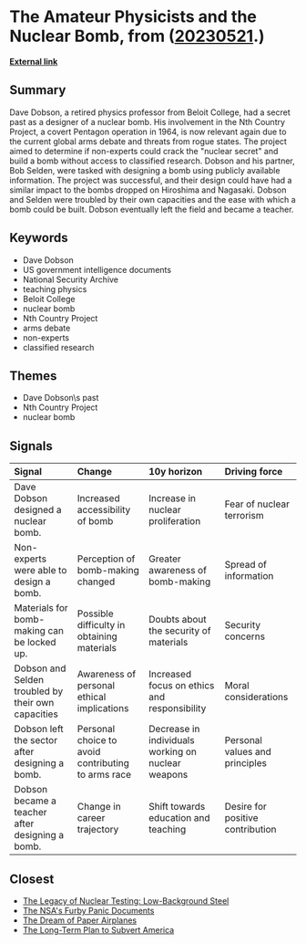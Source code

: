# __The Amateur Physicists and the Nuclear Bomb__, from ([20230521](https://kghosh.substack.com/p/20230521).)

__[External link](https://www.theguardian.com/world/2003/jun/24/usa.science)__



## Summary

Dave Dobson, a retired physics professor from Beloit College, had a secret past as a designer of a nuclear bomb. His involvement in the Nth Country Project, a covert Pentagon operation in 1964, is now relevant again due to the current global arms debate and threats from rogue states. The project aimed to determine if non-experts could crack the "nuclear secret" and build a bomb without access to classified research. Dobson and his partner, Bob Selden, were tasked with designing a bomb using publicly available information. The project was successful, and their design could have had a similar impact to the bombs dropped on Hiroshima and Nagasaki. Dobson and Selden were troubled by their own capacities and the ease with which a bomb could be built. Dobson eventually left the field and became a teacher.

## Keywords

* Dave Dobson
* US government intelligence documents
* National Security Archive
* teaching physics
* Beloit College
* nuclear bomb
* Nth Country Project
* arms debate
* non-experts
* classified research

## Themes

* Dave Dobson\s past
* Nth Country Project
* nuclear bomb

## Signals

| Signal                                             | Change                                             | 10y horizon                                        | Driving force                    |
|:---------------------------------------------------|:---------------------------------------------------|:---------------------------------------------------|:---------------------------------|
| Dave Dobson designed a nuclear bomb.               | Increased accessibility of bomb                    | Increase in nuclear proliferation                  | Fear of nuclear terrorism        |
| Non-experts were able to design a bomb.            | Perception of bomb-making changed                  | Greater awareness of bomb-making                   | Spread of information            |
| Materials for bomb-making can be locked up.        | Possible difficulty in obtaining materials         | Doubts about the security of materials             | Security concerns                |
| Dobson and Selden troubled by their own capacities | Awareness of personal ethical implications         | Increased focus on ethics and responsibility       | Moral considerations             |
| Dobson left the sector after designing a bomb.     | Personal choice to avoid contributing to arms race | Decrease in individuals working on nuclear weapons | Personal values and principles   |
| Dobson became a teacher after designing a bomb.    | Change in career trajectory                        | Shift towards education and teaching               | Desire for positive contribution |

## Closest

* [The Legacy of Nuclear Testing: Low-Background Steel](fd957af83036959652ceb25c652a97c9)
* [The NSA's Furby Panic Documents](bfa0f3621620f109555170a907d5a393)
* [The Dream of Paper Airplanes](73c432fc55c970bb0dbb98daa243daee)
* [The Long-Term Plan to Subvert America](17a923241feb2adea077d064eccc615b)